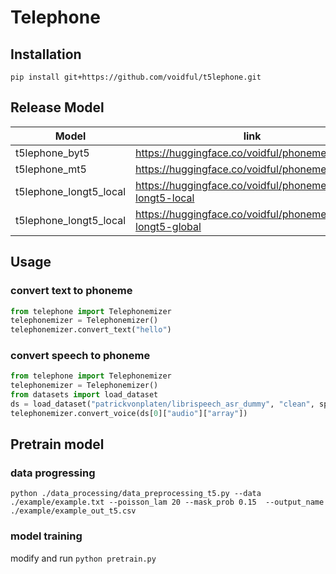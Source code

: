# Telephone

## Installation

`pip install git+https://github.com/voidful/t5lephone.git`

## Release Model

| Model | link                                                 |
|------------------------|------------------------------------------------------|
| t5lephone_byt5         | https://huggingface.co/voidful/phoneme_byt5_v2       |
| t5lephone_mt5          | https://huggingface.co/voidful/phoneme-mt5           |
| t5lephone_longt5_local | https://huggingface.co/voidful/phoneme-longt5-local  |
| t5lephone_longt5_local | https://huggingface.co/voidful/phoneme-longt5-global |

## Usage

### convert text to phoneme

```python
from telephone import Telephonemizer
telephonemizer = Telephonemizer()
telephonemizer.convert_text("hello")
```

### convert speech to phoneme

```python
from telephone import Telephonemizer
telephonemizer = Telephonemizer()
from datasets import load_dataset
ds = load_dataset("patrickvonplaten/librispeech_asr_dummy", "clean", split="validation")
telephonemizer.convert_voice(ds[0]["audio"]["array"])
```

## Pretrain model

### data progressing

```shell
python ./data_processing/data_preprocessing_t5.py --data ./example/example.txt --poisson_lam 20 --mask_prob 0.15  --output_name ./example/example_out_t5.csv
```

### model training
modify and run
`python pretrain.py` 